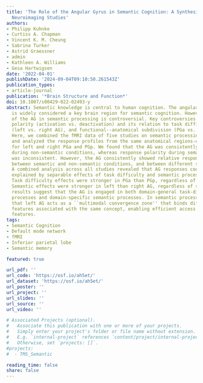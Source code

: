 ```yaml
---
title: 'The Role of the Angular Gyrus in Semantic Cognition: A Synthesis of Five Functional
  Neuroimaging Studies'
authors:
- Philipp Kuhnke
- Curtiss A. Chapman
- Vincent K. M. Cheung
- Sabrina Turker
- Astrid Graessner
- admin
- Kathleen A. Williams
- Gesa Hartwigsen
date: '2022-04-01'
publishDate: '2024-09-04T09:10:50.261543Z'
publication_types:
- article-journal
publication: '*Brain Structure and Function*'
doi: 10.1007/s00429-022-02493-y
abstract: Semantic knowledge is central to human cognition. The angular gyrus (AG)
  is widely considered a key brain region for semantic cognition. However, the role
  of the AG in semantic processing is controversial. Key controversies concern response
  polarity (activation vs. deactivation) and its relation to task difficulty, lateralization
  (left vs. right AG), and functional--anatomical subdivision (PGa vs. PGp subregions).
  Here, we combined the fMRI data of five studies on semantic processing (n,=,172)
  and analyzed the response profiles from the same anatomical regions-of-interest
  for left and right PGa and PGp. We found that the AG was consistently deactivated
  during non-semantic conditions, whereas response polarity during semantic conditions
  was inconsistent. However, the AG consistently showed relative response differences
  between semantic and non-semantic conditions, and between different semantic conditions.
  A combined analysis across all studies revealed that AG responses could be best
  explained by separable effects of task difficulty and semantic processing demand.
  Task difficulty effects were stronger in PGa than PGp, regardless of hemisphere.
  Semantic effects were stronger in left than right AG, regardless of subregion. These
  results suggest that the AG is engaged in both domain-general task-difficulty-related
  processes and domain-specific semantic processes. In semantic processing, we propose
  that left AG acts as a ``multimodal convergence zone'' that binds different semantic
  features associated with the same concept, enabling efficient access to task-relevant
  features.
tags:
- Semantic Cognition
- Default mode network
- fMRI
- Inferior parietal lobe
- Semantic memory

featured: true

url_pdf: ''
url_code: 'https://osf.io/ah5et/'
url_dataset: 'https://osf.io/ah5et/'
url_poster: ''
url_project: ''
url_slides: ''
url_source: ''
url_video: ''

# Associated Projects (optional).
#   Associate this publication with one or more of your projects.
#   Simply enter your project's folder or file name without extension.
#   E.g. `internal-project` references `content/project/internal-project/index.md`.
#   Otherwise, set `projects: []`.
#projects:
#  - TMS_Semantic

reading_time: false
share: false
---
```

